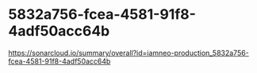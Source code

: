 # 5832a756-fcea-4581-91f8-4adf50acc64b
https://sonarcloud.io/summary/overall?id=iamneo-production_5832a756-fcea-4581-91f8-4adf50acc64b
